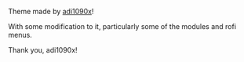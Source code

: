 Theme made by [adi1090x](https://github.com/adi1090x/polybar-themes)!

With some modification to it, particularly some of the modules and rofi menus.

Thank you, adi1090x!
